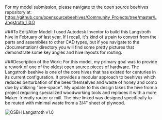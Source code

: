 For my model submission, please navigate to the open source beehives repository at:
https://github.com/opensourcebeehives/Community_Projects/tree/master/Langstroth_1.0.0

###To Edit/Alter Model:
I used Autodesk Inventor to build this Langstroth hive in February of last year.
If I recall, it's kind of a pain to convert from the parts and assemblies to other 
CAD types, but if you navigate to the /documentation/ directory you will find some 
pretty pictures that demonstrate some key angles and hive layouts for routing.

###Description of the Work:
For this model, my primary goal was to provide a rework of one of the oldest open source
pieces of hardware.  The Langstroth beehive is one of the core hives that has existed for
centuries in its current configuration.  It provides a modular approach to beehives which
reduces perturbation of the bees themselves and waste of honey and comb due by utilizing
"bee-space".  My update to this design takes the hive from a project requiring specialized
woodworking tools and replaces it with a more Maker-friendly router or mill.  The hive linked
was designed specifically to be routed with minimal waste from a 3/4" sheet of plywood.  

![OSBH Langstroth v1.0](https://github.com/opensourcebeehives/Community_Projects/blob/master/Langstroth_1.0.0/documentation/langstroth_10frame.jpg)
